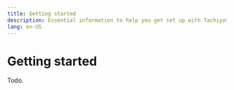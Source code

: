 ```yaml
---
title: Getting started
description: Essential information to help you get set up with Tachiyomi.
lang: en-US
---
```


# Getting started

Todo.
